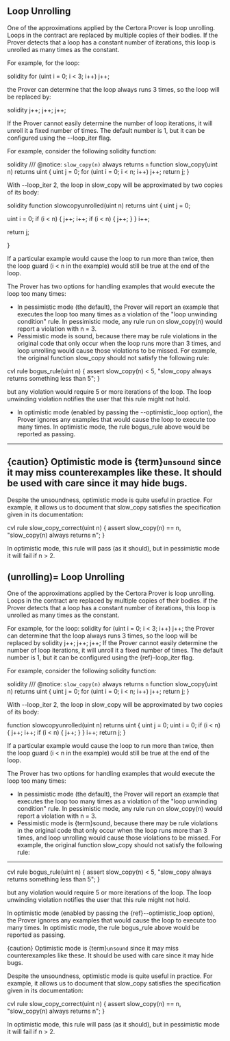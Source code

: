 ## Loop Unrolling

One of the approximations applied by the Certora Prover is loop unrolling. Loops in the contract are replaced by multiple copies of their bodies. If the Prover detects that a loop has a constant number of iterations, this loop is unrolled as many times as the constant.

For example, for the loop:

solidity for (uint i = 0; i < 3; i++) j++;

the Prover can determine that the loop always runs 3 times, so the loop will be replaced by:

solidity j++; j++; j++;

If the Prover cannot easily determine the number of loop iterations, it will unroll it a fixed number of times. The default number is 1, but it can be configured using the --loop_iter flag.

For example, consider the following solidity function:

solidity /// @notice: `slow_copy(n)` always returns `n` function slow_copy(uint n) returns uint { uint
j = 0; for (uint i = 0; i < n; i++) j++; return j; }

With --loop_iter 2, the loop in slow_copy will be approximated by two copies of its body:

solidity function slowcopyunrolled(uint n) returns uint { uint j = 0;

uint i = 0;
if (i < n) {
j++;
i++;
if (i < n) {
j++;
}     }     i++;

return j;

}

If a particular example would cause the loop to run more than twice, then the loop guard (i < n in the example) would still be true at the end of the loop.

The Prover has two options for handling examples that would execute the loop too many times:

- In pessimistic mode (the default), the Prover will report an example that executes the loop too many times as a violation of the "loop unwinding condition" rule. In pessimistic mode, any rule run on slow_copy(n) would report a violation with n = 3.
- Pessimistic mode is sound, because there may be rule violations in the original code that only occur when the loop runs more than 3 times, and loop unrolling would cause those violations to be missed. For example, the original function slow_copy should not satisfy the following rule:

cvl rule bogus_rule(uint n) { assert slow_copy(n) &lt; 5, "slow_copy always returns something less
than 5"; }

but any violation would require 5 or more iterations of the loop. The loop unwinding violation notifies the user that this rule might not hold.

- In optimistic mode (enabled by passing the --optimistic_loop option), the Prover ignores any examples that would cause the loop to execute too many times. In optimistic mode, the rule bogus_rule above would be reported as passing.
---
## {caution} Optimistic mode is {term}`unsound` since it may miss counterexamples like these. It should be used with care since it may hide bugs.

Despite the unsoundness, optimistic mode is quite useful in practice. For example, it allows us to document that slow_copy satisfies the specification given in its documentation:

cvl rule slow_copy_correct(uint n) { assert slow_copy(n) == n, "slow_copy(n) always returns n"; }

In optimistic mode, this rule will pass (as it should), but in pessimistic mode it will fail if n > 2.

## (unrolling)= Loop Unrolling

One of the approximations applied by the Certora Prover is loop unrolling. Loops in the contract are replaced by multiple copies of their bodies. if the Prover detects that a loop has a constant number of iterations, this loop is unrolled as many times as the constant.

For example, for the loop: solidity for (uint i = 0; i < 3; i++) j++; the Prover can determine that the loop always runs 3 times, so the loop will be replaced by solidity j++; j++; j++; If the Prover cannot easily determine the number of loop iterations, it will unroll it a fixed number of times. The default number is 1, but it can be configured using the {ref}-loop_iter flag.

For example, consider the following solidity function:

solidity /// @notice: `slow_copy(n)` always returns `n` function slow_copy(uint n) returns uint { uint j = 0; for (uint i = 0; i < n; i++) j++; return j; }

With --loop_iter 2, the loop in slow_copy will be approximated by two copies of its body:

function slowcopyunrolled(uint n) returns uint { uint j = 0; uint i = 0; if (i < n) { j++; i++; if (i < n) { j++; } } i++; return j; }

If a particular example would cause the loop to run more than twice, then the loop guard (i < n in the example) would still be true at the end of the loop.

The Prover has two options for handling examples that would execute the loop too many times:

- In pessimistic mode (the default), the Prover will report an example that executes the loop too many times as a violation of the "loop unwinding condition" rule. In pessimistic mode, any rule run on slow_copy(n) would report a violation with n = 3.
- Pessimistic mode is {term}sound, because there may be rule violations in the original code that only occur when the loop runs more than 3 times, and loop unrolling would cause those violations to be missed. For example, the original function slow_copy should not satisfy the following rule:
---
cvl rule bogus_rule(uint n) { assert slow_copy(n) &lt; 5, "slow_copy always returns something less
than 5"; }

but any violation would require 5 or more iterations of the loop. The loop unwinding violation notifies the user that
this rule might not hold.

In optimistic mode (enabled by passing the {ref}--optimistic_loop option), the Prover ignores any examples that
would cause the loop to execute too many times. In optimistic mode, the rule bogus_rule above would be reported as
passing.

{caution} Optimistic mode is {term}`unsound` since it may miss counterexamples like these. It
should be used with care since it may hide bugs.

Despite the unsoundness, optimistic mode is quite useful in practice. For example, it allows us to document that
slow_copy satisfies the specification given in its documentation:

cvl rule slow_copy_correct(uint n) { assert slow_copy(n) == n, "slow_copy(n) always returns n"; }

In optimistic mode, this rule will pass (as it should), but in pessimistic mode it will fail if n &gt; 2.